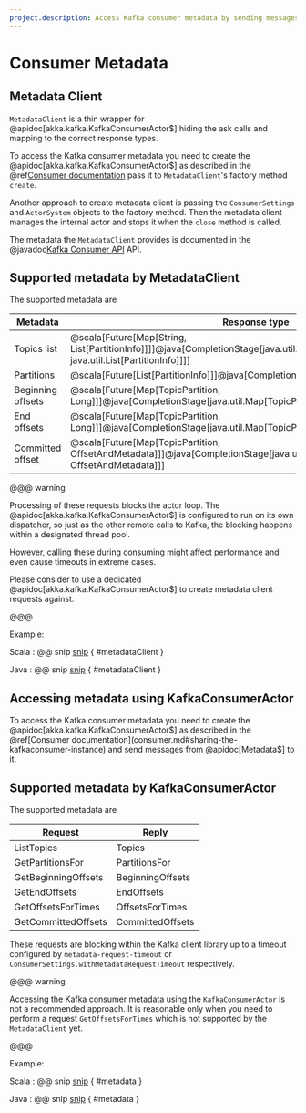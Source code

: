 ```yaml
---
project.description: Access Kafka consumer metadata by sending messages to the actor provided by Alpakka Kafka.
---
```

# Consumer Metadata

## Metadata Client

`MetadataClient` is a thin wrapper for @apidoc[akka.kafka.KafkaConsumerActor$] hiding the ask calls and mapping to the correct response types.

To access the Kafka consumer metadata you need to create the @apidoc[akka.kafka.KafkaConsumerActor$] as described in the @ref[Consumer documentation](consumer.md#sharing-the-kafkaconsumer-instance) pass it to `MetadataClient`'s factory method `create`.

Another approach to create metadata client is passing the `ConsumerSettings` and `ActorSystem` objects to the factory method. Then the metadata client manages the internal actor and stops it when the `close` method is called.

The metadata the `MetadataClient` provides is documented in the @javadoc[Kafka Consumer API](org.apache.kafka.clients.consumer.KafkaConsumer) API.

## Supported metadata by MetadataClient

The supported metadata are

| Metadata | Response type |
|-------| ------- |
| Topics list | @scala[Future[Map[String, List[PartitionInfo]]]]@java[CompletionStage[java.util.Map[java.lang.String, java.util.List[PartitionInfo]]]] |
| Partitions | @scala[Future[List[PartitionInfo]]]@java[CompletionStage[java.util.List[PartitionInfo]]] |
| Beginning offsets | @scala[Future[Map[TopicPartition, Long]]]@java[CompletionStage[java.util.Map[TopicPartition, java.lang.Long]]] |
| End offsets | @scala[Future[Map[TopicPartition, Long]]]@java[CompletionStage[java.util.Map[TopicPartition, java.lang.Long]]] |
| Committed offset | @scala[Future[Map[TopicPartition, OffsetAndMetadata]]]@java[CompletionStage[java.util.Map[TopicPartition, OffsetAndMetadata]]] |
   
@@@ warning

Processing of these requests blocks the actor loop. The @apidoc[akka.kafka.KafkaConsumerActor$] is configured to run on its own dispatcher, so just as the other remote calls to Kafka, the blocking happens within a designated thread pool.

However, calling these during consuming might affect performance and even cause timeouts in extreme cases.

Please consider to use a dedicated @apidoc[akka.kafka.KafkaConsumerActor$] to create metadata client requests against.

@@@

Example:

Scala
: @@ snip [snip](/tests/src/test/scala/docs/scaladsl/FetchMetadata.scala) { #metadataClient }

Java
: @@ snip [snip](/tests/src/test/java/docs/javadsl/MetadataClientTest.java) { #metadataClient }


## Accessing metadata using KafkaConsumerActor

To access the Kafka consumer metadata you need to create the @apidoc[akka.kafka.KafkaConsumerActor$] as described in the @ref[Consumer documentation](consumer.md#sharing-the-kafkaconsumer-instance) and send messages from @apidoc[Metadata$] to it.

## Supported metadata by KafkaConsumerActor

The supported metadata are

| Request | Reply | 
|---------|-------|
| ListTopics | Topics | 
| GetPartitionsFor | PartitionsFor |
| GetBeginningOffsets | BeginningOffsets |
| GetEndOffsets | EndOffsets |
| GetOffsetsForTimes | OffsetsForTimes |
| GetCommittedOffsets | CommittedOffsets |

These requests are blocking within the Kafka client library up to a timeout configured by `metadata-request-timeout` or `ConsumerSettings.withMetadataRequestTimeout` respectively.

@@@ warning

Accessing the Kafka consumer metadata using the `KafkaConsumerActor` is not a recommended approach. It is reasonable only when you need to perform a request `GetOffsetsForTimes` which is not supported by the `MetadataClient` yet.

@@@

Example:

Scala
: @@ snip [snip](/tests/src/test/scala/docs/scaladsl/FetchMetadata.scala) { #metadata }

Java
: @@ snip [snip](/tests/src/test/java/docs/javadsl/FetchMetadataTest.java) { #metadata }
